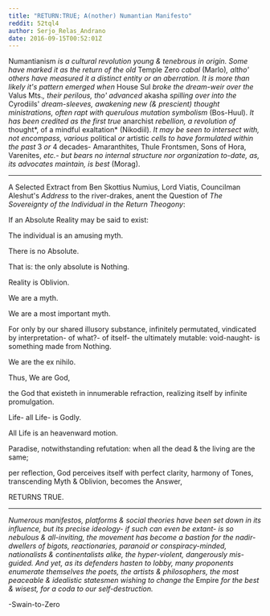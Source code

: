 ```yaml
---
title: "RETURN:TRUE; A(nother) Numantian Manifesto"
reddit: 52tql4
author: Serjo_Relas_Andrano
date: 2016-09-15T00:52:01Z
---
```


Numantianism *is a cultural revolution young &amp; tenebrous in origin. Some have marked it as the return of the old* Temple Zero *cabal* (Marlo)*, altho' others have measured it a distinct entity or an aberration. It is more than likely it's pattern emerged when* House Sul *broke the dream-weir over the* Valus Mts.*, their perilous, tho' advanced* akasha *spilling over into the* Cyrodiils' *dream-sleeves, awakening new (&amp; prescient) thought ministrations, often rapt with querulous mutation symbolism* (Bos-Huul). *It has been credited as the first true* anarchist *rebellion, a revolution of* thought*, of a mindful exaltation* (Nikodiil). *It may be seen to intersect with, not encompass, various* political *or* artistic *cells to have formulated within the past* 3 *or* 4 decades- Amaranthites, Thule Frontsmen, Sons of Hora, Varenites, *etc.- but bears no internal structure nor organization to-date, as, its advocates maintain, is best* (Morag).

---

A Selected Extract from Ben Skottius Numius, Lord Viatis, Councilman Aleshut's *Address* to the river-drakes, anent the Question of *The Sovereignty of the Individual in the Return Theogony*:

If an Absolute Reality may be said to exist:

The individual is an amusing myth.

There is no Absolute.

That is: the only absolute is Nothing.

Reality is Oblivion.

We are a myth.

We are a most important myth.

For only by our shared illusory substance, infinitely permutated, vindicated by interpretation- of what?- of itself- the ultimately mutable: void-naught- is something made from Nothing.

We are the ex nihilo.

Thus, We are God,

the God that existeth in innumerable refraction, realizing itself by infinite promulgation.

Life- all Life- is Godly.

All Life is an heavenward motion.

Paradise, notwithstanding refutation: when all the dead &amp; the living are the same;

per reflection, God perceives itself with perfect clarity, harmony of Tones, transcending Myth &amp; Oblivion, becomes the Answer,

RETURNS TRUE.

---

*Numerous manifestos, platforms &amp; social theories have been set down in its influence, but its precise ideology- if such can even be extant- is so nebulous &amp; all-inviting, the movement has become a bastion for the nadir-dwellers of bigots, reactionaries, paranoid or conspiracy-minded, nationalists &amp; continentalists alike, the hyper-violent, dangerously mis-guided. And yet, as its defenders hasten to lobby, many proponents enumerate themselves the poets, the artists &amp; philosophers, the most peaceable &amp; idealistic statesmen wishing to change the* Empire *for the best &amp; wisest, for a coda to our self-destruction.*

-Swain-to-Zero 
